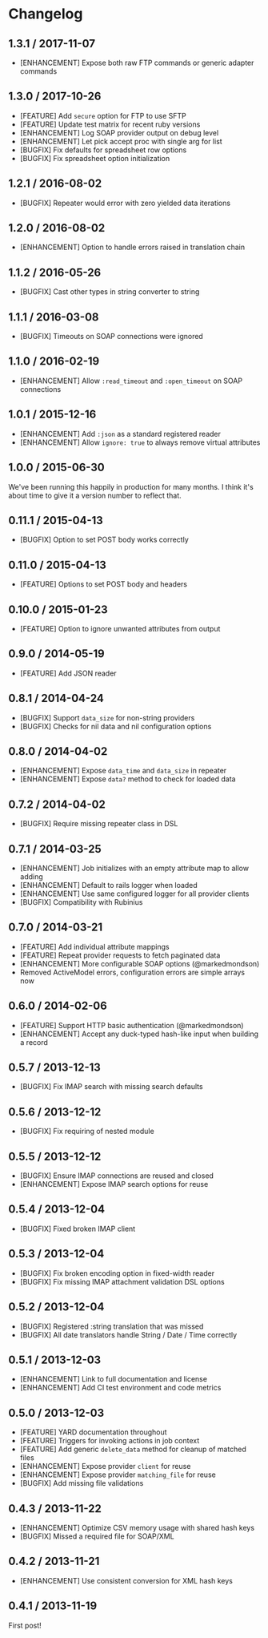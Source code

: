 # Changelog

## 1.3.1 / 2017-11-07

* [ENHANCEMENT] Expose both raw FTP commands or generic adapter commands

## 1.3.0 / 2017-10-26

* [FEATURE]     Add `secure` option for FTP to use SFTP
* [FEATURE]     Update test matrix for recent ruby versions
* [ENHANCEMENT] Log SOAP provider output on debug level
* [ENHANCEMENT] Let pick accept proc with single arg for list
* [BUGFIX]      Fix defaults for spreadsheet row options
* [BUGFIX]      Fix spreadsheet option initialization

## 1.2.1 / 2016-08-02

* [BUGFIX]      Repeater would error with zero yielded data iterations

## 1.2.0 / 2016-08-02

* [ENHANCEMENT] Option to handle errors raised in translation chain

## 1.1.2 / 2016-05-26

* [BUGFIX]      Cast other types in string converter to string

## 1.1.1 / 2016-03-08

* [BUGFIX]      Timeouts on SOAP connections were ignored

## 1.1.0 / 2016-02-19

* [ENHANCEMENT] Allow `:read_timeout` and `:open_timeout` on SOAP connections

## 1.0.1 / 2015-12-16

* [ENHANCEMENT] Add `:json` as a standard registered reader
* [ENHANCEMENT] Allow `ignore: true` to always remove virtual attributes

## 1.0.0 / 2015-06-30

We've been running this happily in production for many months. I think it's
about time to give it a version number to reflect that.

## 0.11.1 / 2015-04-13

* [BUGFIX]      Option to set POST body works correctly

## 0.11.0 / 2015-04-13

* [FEATURE]     Options to set POST body and headers

## 0.10.0 / 2015-01-23

* [FEATURE]     Option to ignore unwanted attributes from output

## 0.9.0 / 2014-05-19

* [FEATURE]     Add JSON reader

## 0.8.1 / 2014-04-24

* [BUGFIX]      Support `data_size` for non-string providers
* [BUGFIX]      Checks for nil data and nil configuration options

## 0.8.0 / 2014-04-02

* [ENHANCEMENT] Expose `data_time` and `data_size` in repeater
* [ENHANCEMENT] Expose `data?` method to check for loaded data

## 0.7.2 / 2014-04-02

* [BUGFIX]      Require missing repeater class in DSL

## 0.7.1 / 2014-03-25

* [ENHANCEMENT] Job initializes with an empty attribute map to allow adding
* [ENHANCEMENT] Default to rails logger when loaded
* [ENHANCEMENT] Use same configured logger for all provider clients
* [BUGFIX]      Compatibility with Rubinius

## 0.7.0 / 2014-03-21

* [FEATURE]     Add individual attribute mappings
* [FEATURE]     Repeat provider requests to fetch paginated data
* [ENHANCEMENT] More configurable SOAP options (@markedmondson)
* Removed ActiveModel errors, configuration errors are simple arrays now

## 0.6.0 / 2014-02-06

* [FEATURE]     Support HTTP basic authentication (@markedmondson)
* [ENHANCEMENT] Accept any duck-typed hash-like input when building a record

## 0.5.7 / 2013-12-13

* [BUGFIX]      Fix IMAP search with missing search defaults

## 0.5.6 / 2013-12-12

* [BUGFIX]      Fix requiring of nested module

## 0.5.5 / 2013-12-12

* [BUGFIX]      Ensure IMAP connections are reused and closed
* [ENHANCEMENT] Expose IMAP search options for reuse

## 0.5.4 / 2013-12-04

* [BUGFIX]      Fixed broken IMAP client

## 0.5.3 / 2013-12-04

* [BUGFIX]      Fix broken encoding option in fixed-width reader
* [BUGFIX]      Fix missing IMAP attachment validation DSL options

## 0.5.2 / 2013-12-04

* [BUGFIX]      Registered :string translation that was missed
* [BUGFIX]      All date translators handle String / Date / Time correctly

## 0.5.1 / 2013-12-03

* [ENHANCEMENT] Link to full documentation and license
* [ENHANCEMENT] Add CI test environment and code metrics

## 0.5.0 / 2013-12-03

* [FEATURE]     YARD documentation throughout
* [FEATURE]     Triggers for invoking actions in job context
* [FEATURE]     Add generic `delete_data` method for cleanup of matched files
* [ENHANCEMENT] Expose provider `client` for reuse
* [ENHANCEMENT] Expose provider `matching_file` for reuse
* [BUGFIX]      Add missing file validations

## 0.4.3 / 2013-11-22

* [ENHANCEMENT] Optimize CSV memory usage with shared hash keys
* [BUGFIX]      Missed a required file for SOAP/XML

## 0.4.2 / 2013-11-21

* [ENHANCEMENT] Use consistent conversion for XML hash keys

## 0.4.1 / 2013-11-19

First post!
